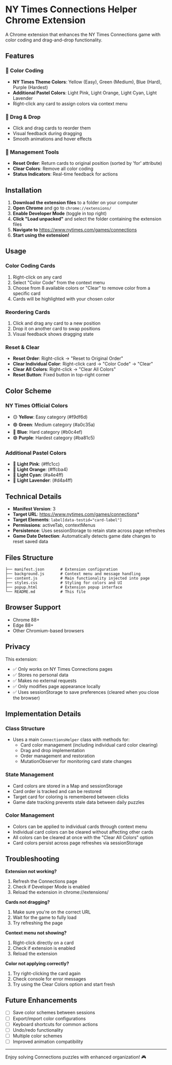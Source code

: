 # NY Times Connections Helper Chrome Extension

A Chrome extension that enhances the NY Times Connections game with color coding and drag-and-drop functionality.

## Features

### 🎨 Color Coding
- **NY Times Theme Colors**: Yellow (Easy), Green (Medium), Blue (Hard), Purple (Hardest)
- **Additional Pastel Colors**: Light Pink, Light Orange, Light Cyan, Light Lavender
- Right-click any card to assign colors via context menu

### 🔄 Drag & Drop
- Click and drag cards to reorder them
- Visual feedback during dragging
- Smooth animations and hover effects

### 🔧 Management Tools
- **Reset Order**: Return cards to original position (sorted by 'for' attribute)
- **Clear Colors**: Remove all color coding
- **Status Indicators**: Real-time feedback for actions

## Installation

1. **Download the extension files** to a folder on your computer
2. **Open Chrome** and go to `chrome://extensions/`
3. **Enable Developer Mode** (toggle in top right)
4. **Click "Load unpacked"** and select the folder containing the extension files
5. **Navigate to** https://www.nytimes.com/games/connections
6. **Start using the extension!**

## Usage

### Color Coding Cards
1. Right-click on any card
2. Select "Color Code" from the context menu
3. Choose from 8 available colors or "Clear" to remove color from a specific card
4. Cards will be highlighted with your chosen color

### Reordering Cards
1. Click and drag any card to a new position
2. Drop it on another card to swap positions
3. Visual feedback shows dragging state

### Reset & Clear
- **Reset Order**: Right-click → "Reset to Original Order"
- **Clear Individual Color**: Right-click card → "Color Code" → "Clear"
- **Clear All Colors**: Right-click → "Clear All Colors"
- **Reset Button**: Fixed button in top-right corner

## Color Scheme

### NY Times Official Colors
- 🟡 **Yellow**: Easy category (#f9df6d)
- 🟢 **Green**: Medium category (#a0c35a)
- 🔵 **Blue**: Hard category (#b0c4ef)
- 🟣 **Purple**: Hardest category (#ba81c5)

### Additional Pastel Colors
- 🩷 **Light Pink**: (#ffc1cc)
- 🧡 **Light Orange**: (#ffcba4)
- 🩵 **Light Cyan**: (#a4e4ff)
- 💜 **Light Lavender**: (#d4a4ff)

## Technical Details

- **Manifest Version**: 3
- **Target URL**: https://www.nytimes.com/games/connections*
- **Target Elements**: `label[data-testid="card-label"]`
- **Permissions**: activeTab, contextMenus
- **Persistence**: Uses sessionStorage to retain state across page refreshes
- **Game Date Detection**: Automatically detects game date changes to reset saved data

## Files Structure

```
├── manifest.json       # Extension configuration
├── background.js       # Context menu and message handling
├── content.js          # Main functionality injected into page
├── styles.css          # Styling for colors and UI
├── popup.html          # Extension popup interface
└── README.md           # This file
```

## Browser Support

- Chrome 88+
- Edge 88+
- Other Chromium-based browsers

## Privacy

This extension:
- ✅ Only works on NY Times Connections pages
- ✅ Stores no personal data
- ✅ Makes no external requests
- ✅ Only modifies page appearance locally
- ✅ Uses sessionStorage to save preferences (cleared when you close the browser)

## Implementation Details

### Class Structure
- Uses a main `ConnectionsHelper` class with methods for:
  - Card color management (including individual card color clearing)
  - Drag and drop implementation
  - Order management and restoration
  - MutationObserver for monitoring card state changes

### State Management
- Card colors are stored in a Map and sessionStorage
- Card order is tracked and can be restored
- Target card for coloring is remembered between clicks
- Game date tracking prevents stale data between daily puzzles

### Color Management
- Colors can be applied to individual cards through context menu
- Individual card colors can be cleared without affecting other cards
- All colors can be cleared at once with the "Clear All Colors" option
- Card colors persist across page refreshes via sessionStorage

## Troubleshooting

**Extension not working?**
1. Refresh the Connections page
2. Check if Developer Mode is enabled
3. Reload the extension in chrome://extensions/

**Cards not dragging?**
1. Make sure you're on the correct URL
2. Wait for the game to fully load
3. Try refreshing the page

**Context menu not showing?**
1. Right-click directly on a card
2. Check if extension is enabled
3. Reload the extension

**Color not applying correctly?**
1. Try right-clicking the card again
2. Check console for error messages
3. Try using the Clear Colors option and start fresh

## Future Enhancements

- [ ] Save color schemes between sessions
- [ ] Export/import color configurations
- [ ] Keyboard shortcuts for common actions
- [ ] Undo/redo functionality
- [ ] Multiple color schemes
- [ ] Improved animation compatibility

---

Enjoy solving Connections puzzles with enhanced organization! 🎮